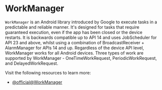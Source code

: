 # WorkManager

`WorkManager` is an Android library introduced by Google to execute tasks in a predictable and reliable manner. It's designed for tasks that require guaranteed execution, even if the app has been closed or the device restarts. It is backwards compatible up to API 14 and uses JobScheduler for API 23 and above, whilst using a combination of BroadcastReceiver + AlarmManager for APIs 14 and up. Regardless of the device API level, WorkManager works for all Android devices. Three types of work are supported by WorkManager - OneTimeWorkRequest, PeriodicWorkRequest, and DelayedWorkRequest.

Visit the following resources to learn more:

- [@official@WorkManager](https://developer.android.com/topic/libraries/architecture/workmanager)

